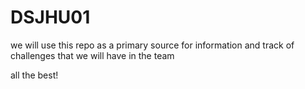 # DSJHU01

we will use this repo as a primary source for information and track of challenges that we will have in the team

all the best!

